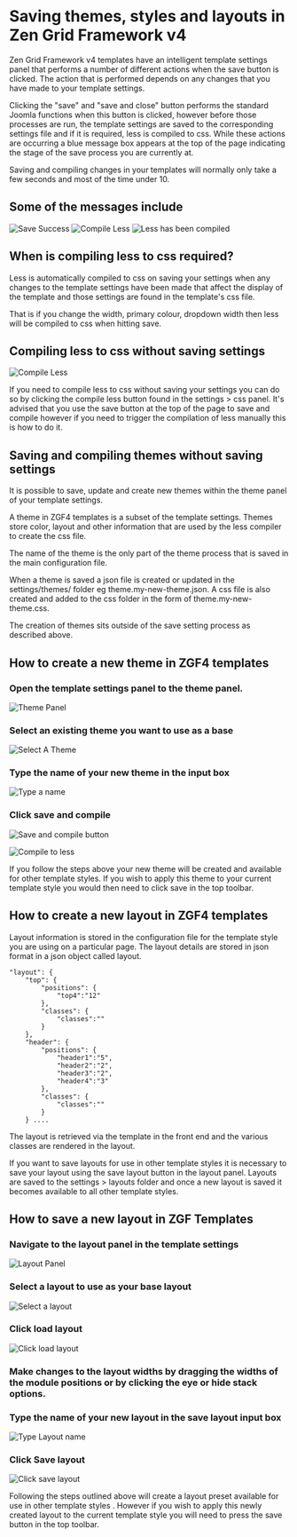 Saving themes, styles and layouts in Zen Grid Framework v4
======

Zen Grid Framework v4 templates have an intelligent template settings panel that performs a number of different actions when the save button is clicked. The action that is performed depends on any changes that you have made to your template settings.

Clicking the "save" and "save and close" button performs the standard Joomla functions when this button is clicked, however before those processes are run, the template settings are saved to the corresponding settings file and if it is required, less is compiled to css. While these actions are occurring a blue message box appears at the top of the page indicating the stage of the save process you are currently at.

Saving and compiling changes in your templates will normally only take a few seconds and most of the time under 10.

Some of the messages include
----
![Save Success](/zen-grid-framework-4/images/save-theme/save-success.jpg)
![Compile Less](/zen-grid-framework-4/images/save-theme/compiling-less.jpg)
![Less has been compiled](/zen-grid-framework-4/images/save-theme/less-success.jpg)


When is compiling less to css required?
---
Less is automatically compiled to css on saving your settings when any changes to the template settings have been made that affect the display of the template and those settings are found in the template's css file.

That is if you change the width, primary colour, dropdown width then less will be compiled to css when hitting save.



Compiling less to css without saving settings
----

![Compile Less](/zen-grid-framework-4/images/save-theme/compile-less-button.png)

If you need to compile less to css without saving your settings you can do so by clicking the compile less button found in the settings > css panel. It's advised that you use the save button at the top of the page to save and compile however if you need to trigger the compilation of less manually this is how to do it.



Saving and compiling themes without saving settings
----

It is possible to save, update and create new themes within the theme panel of your template settings. 

A theme in ZGF4 templates is a subset of the template settings. Themes store color, layout and other information that are used by the less compiler to create the css file.

The name of the theme is the only part of the theme process that is saved in the main configuration file.

When a theme is saved a json file is created or updated in the settings/themes/ folder eg theme.my-new-theme.json. A css file is also created and added to the css folder in the form of theme.my-new-theme.css.

The creation of themes sits outside of the save setting process as described above.


How to create a new theme in ZGF4 templates
----

### Open the template settings panel to the theme panel.
![Theme Panel](/zen-grid-framework-4/images/save-theme/theme-panel.png)

### Select an existing theme you want to use as a base
![Select A Theme](/zen-grid-framework-4/images/save-theme/select-a-theme.png)

### Type the name of your new theme in the input box
![Type a name](/zen-grid-framework-4/images/save-theme/type-a-name.png)

### Click save and compile
![Save and compile button](/zen-grid-framework-4/images/save-theme/save-and-compile-button.png)


![Compile to less](/zen-grid-framework-4/images/save-theme/compile-to-less.png)

If you follow the steps above your new theme will be created and available for other template styles. If you wish to apply this theme to your current template style you would then need to click save in the top toolbar.

How to create a new layout in ZGF4 templates
----
Layout information is stored in the configuration file for the template style you are using on a particular page. The layout details are stored in json format in a json object called layout.

	"layout": {	
		"top": {
			"positions": {
				"top4":"12"
			},
			"classes": {
				"classes":""
			}
		},
		"header": {
			"positions": {
				"header1":"5",
				"header2":"2",
				"header3":"2",
				"header4":"3"
			},
			"classes": {
				"classes":""
			}
		} ....

The layout is retrieved via the template in the front end and the various classes are rendered in the layout.

If you want to save layouts for use in other template styles it is necessary to save your layout using the save layout button in the layout panel. Layouts are saved to the settings > layouts folder and once a new layout is saved it becomes available to all other template styles.

How to save a new layout in ZGF Templates
----

### Navigate to the layout panel in the template settings
![Layout Panel](/zen-grid-framework-4/images/save-theme/layout-panel.png)

### Select a layout to use as your base layout
![Select a layout](/zen-grid-framework-4/images/save-theme/select-a-layout.png)

### Click load layout
![Click load layout](/zen-grid-framework-4/images/save-theme/click-load-layout.png)

### Make changes to the layout widths by dragging the widths of the module positions or by clicking the eye or hide stack options.

### Type the name of your new layout in the save layout input box
![Type Layout name](/zen-grid-framework-4/images/save-theme/type-layout-name.png)

### Click Save layout
![Click save layout](/zen-grid-framework-4/images/save-theme/click-save-layout.png)

Following the steps outlined above will create a layout preset available for use in other template styles . However if you wish to apply this newly created layout to the current template style you will need to press the save button in the top toolbar.


